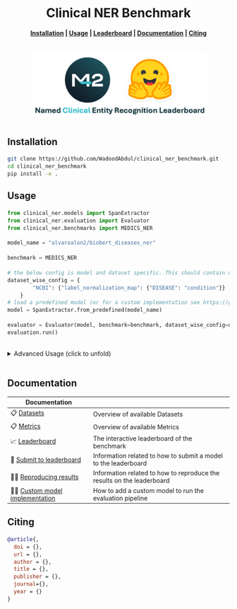 <h1 align="center">Clinical NER Benchmark</h1>

<!-- <p align="center">
    <a href="https://github.com/embeddings-benchmark/mteb/releases">
        <img alt="GitHub release" src="https://img.shields.io/github/release/embeddings-benchmark/mteb.svg">
    </a>
    <a href="https://arxiv.org/abs/2210.07316">
        <img alt="GitHub release" src="https://img.shields.io/badge/arXiv-2305.14251-b31b1b.svg">
    </a>
    <a href="https://github.com/embeddings-benchmark/mteb/blob/master/LICENSE">
        <img alt="License" src="https://img.shields.io/github/license/embeddings-benchmark/mteb.svg?color=green">
    </a>
    <a href="https://pepy.tech/project/mteb">
        <img alt="Downloads" src="https://static.pepy.tech/personalized-badge/mteb?period=total&units=international_system&left_color=grey&right_color=orange&left_text=Downloads">
    </a>
</p> -->

<h4 align="center">
    <p>
        <a href="#installation">Installation</a> |
        <a href="#usage">Usage</a> |
        <a href="https://huggingface.co/spaces/m42-health/clinical_ner_leaderboard">Leaderboard</a> |
        <a href="#documentation">Documentation</a> |
        <a href="#citing">Citing</a>
    <p>
</h4>

<h3 align="center">
    <a href="https://huggingface.co/spaces/m42-health/clinical_ner_leaderboard"><img style="float: middle; padding: 10px 10px 10px 10px;" width="400"src="./docs/assets/logo.png" /></a>
</h3>


## Installation

```bash
git clone https://github.com/WadoodAbdul/clinical_ner_benchmark.git
cd clinical_ner_benchmark
pip install -e .
```

## Usage



```python
from clinical_ner.models import SpanExtractor
from clinical_ner.evaluation import Evaluator
from clinical_ner.benchmarks import MEDICS_NER

model_name = "alvaroalon2/biobert_diseases_ner"

benchmark = MEDICS_NER 

# the below config is model and dataset specific. This should contain config for all datasets in the loaded benchmark
dataset_wise_config = {
        "NCBI": {"label_normalization_map": {"DISEASE": "condition"}}
    }
# load a predefined model (or for a custom implementation see https://github.com/WadoodAbdul/medics_ner/blob/main/docs/custom_model_implementation.md)
model = SpanExtractor.from_predefined(model_name)

evaluator = Evaluator(model, benchmark=benchmark, dataset_wise_config=dataset_wise_config)
evaluation.run()
```


<br /> 

<details>
  <summary> Advanced Usage (click to unfold) </summary>


## Advanced Usage


### Using a custom model

Models should be inherited from the `GenericSpanExtractor` or `SpanExtractor` abstract classes.

```python
from clinical_ner.models import GenericSpanExtractor
from clinical_ner.models.span_dataclasses import NERSpans

class MyCustomModel(GenericSpanExtractor):
    def extract_spans_from_chunk(text: str, **kwargs) -> NERSpans:
        """
        Extracts spans from sequences of any length

        Args:
            text: The text from which spans should be extracted.
            **kwargs: Additional arguments to pass to the encoder.

        Returns:
            The NERSpans.
        """
        pass


model = MyModel()
benchmark = MEDICS_NER 

# the below config is model and dataset specific.
dataset_wise_config = {
        "dataset_name": {"label_normalization_map": {"DISEASE": "condition"}}
    }
evaluator = Evaluator(model, benchmark=benchmark, dataset_wise_config=dataset_wise_config)
evaluation.run()
```
More information on custom implementation can be found [here](docs/custom_model_implementation.md)


</details>

<br /> 

## Documentation

| Documentation                  |                        |
| ------------------------------ | ---------------------- |
| 📋 [Datasets] | Overview of available Datasets |
| 📋 [Metrics] | Overview of available Metrics |
| 📈 [Leaderboard] | The interactive leaderboard of the benchmark |
| 🤖 [Submit to leaderboard] | Information related to how to submit a model to the leaderboard |
| 👩‍🔬 [Reproducing results] | Information related to how to reproduce the results on the leaderboard |
| 👩‍💻 [Custom model implementation] | How to add a custom model to run the evaluation pipeline | 

[Datasets]: docs/datasets.md
[Metrics]: docs/metrics.md
[Submit to leaderboard]: docs/submit_to_leaderboard.md
[Leaderboard]: https://huggingface.co/spaces/m42-health/clinical_ner_leaderboard
[Reproducing results]: docs/reproducing_results.md
[Custom model implementation]: docs/custom_model_implementation.md

## Citing


```bibtex
@article{,
  doi = {},
  url = {},
  author = {},
  title = {},
  publisher = {},
  journal={},  
  year = {}
}
```

